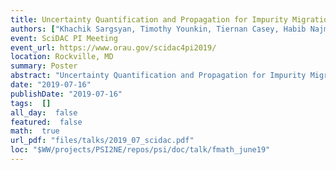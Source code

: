 ```yaml
---
title: Uncertainty Quantification and Propagation for Impurity Migration
authors: ["Khachik Sargsyan, Timothy Younkin, Tiernan Casey, Habib Najm, Brian Wirth"]
event: SciDAC PI Meeting
event_url: https://www.orau.gov/scidac4pi2019/
location: Rockville, MD
summary: Poster
abstract: "Uncertainty Quantification and Propagation for Impurity Migration<br>"
date: "2019-07-16"
publishDate: "2019-07-16"
tags:  []
all_day:  false
featured:  false
math:  true
url_pdf: "files/talks/2019_07_scidac.pdf"
loc: "$WW/projects/PSI2NE/repos/psi/doc/talk/fmath_june19"
---
```

